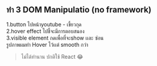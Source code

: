 ทำ 3 DOM Manipulatio (no framework)
---------------
1.button ไปหน้าyoutube - เขี้ยวกุด  <br>
2.hover effect ไปชี้จะมีการตอบสนอง <br>
3.visible element กดเพื่อที่จะshow เเละ ซ่อน <br>
รูปภาพผมทำ Hover ไว้เเต่ smooth กว่า <br>
> ไม่ได้ทำนาน ปกติใช้ React 😂
